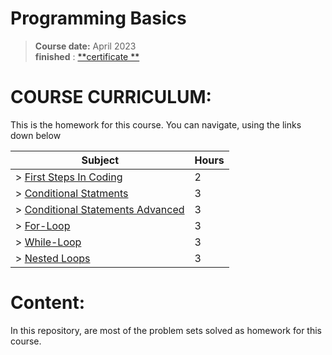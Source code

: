 # Programming Basics

> **Course date:** April 2023  
> **finished** : [**certificate
**](https://softuni.bg/certificates/details/172817/5aec6dfb)

# COURSE CURRICULUM:

This is the homework for this course.
You can navigate, using the links down below

| Subject                                                                                                                  | Hours |
|--------------------------------------------------------------------------------------------------------------------------|-------|
| > [First Steps In Coding](https://github.com/pepk0/Programing-Basics/tree/main/first_steps_in_to_coding)                 | 2     |
| > [Conditional Statments](https://github.com/pepk0/Programing-Basics/tree/main/conditional_statments)                    | 3     |
| > [Conditional Statements Advanced](https://github.com/pepk0/Programing-Basics/tree/main/conditional_statments_advanced) | 3     |
| > [For-Loop](https://github.com/pepk0/Programing-Basics/tree/main/for_loops)                                             | 3     |
| > [While-Loop](https://github.com/pepk0/Programing-Basics/tree/main/while_loops)                                         | 3     |
| > [Nested Loops](https://github.com/pepk0/Programing-Basics/tree/main/nested_loops)                                      | 3     |

# Content:

In this repository, are most of the problem sets solved as homework for
this course.  
